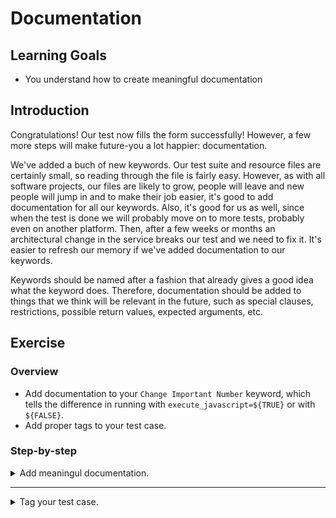 # Documentation

## Learning Goals

- You understand how to create meaningful documentation

## Introduction

Congratulations! Our test now fills the form successfully! However, a few
more steps will make future-you a lot happier: documentation.

We've added a buch of new keywords. Our test suite and resource
files are certainly small, so reading through the file is fairly easy.
However, as with all software projects, our files are likely to grow,
people will leave and new people will jump in and to make their job easier,
it's good to add documentation for all our keywords. Also, it's good
for us as well, since when the test is done we will probably move on
to more tests, probably even on another platform. Then, after a few weeks
or months an architectural change in the service breaks our test and we
need to fix it. It's easier to refresh our memory if we've added
documentation to our keywords.

Keywords should be named after a fashion that already gives a good idea
what the keyword does. Therefore, documentation should be added to things
that we think will be relevant in the future, such as special clauses,
restrictions, possible return values, expected arguments, etc.

## Exercise

### Overview

- Add documentation to your `Change Important Number` keyword, which tells the difference in
running with `execute_javascript=${TRUE}` or with `${FALSE}`.
- Add proper tags to your test case.

### Step-by-step

<details>
  <summary>Add meaningul documentation.</summary>

<br />

Keyword and test case documentation shouldn't be added just state the obvious. However,
in case of special requirements and nontrivial cases, there should be documentated explanation.
The keywords
in this training are pretty concise and self-explanatory, but there's at least one
place we could add documentation:
we could add a note that using `Change Important Number` from the UI is _slow_,
but using the `Execute Javascript` doesn't update the UI, even though it works.

- Add a notion to the documentation of `Change Important Number` that using the
`execute_javascript` causes an issue with the UI, but not using it dramatically
slows down the test.

</details>

---

<details>
  <summary>Tag your test case.</summary>

<br />

One final touch we should add to our test suite is to update the test tags.
If this was a test with a real requirement linked to a requirements management
tool, we should have the ticket id as a tag already. Well, it's not, so we can
ignore that. However, we added a `wip` at the beginning of the training for our
test suite. Now our test is finished, so we can safely take that away.

For the sake of becoming used to tags, let's imagine this test is an actual
requirement. Our test suite tests a business requirement `contacts` and they
will test it with `UI`. Our test case tests a feature `ABC-123`. Also, our
test case is a core part of Bad Flask App's functionality, so it should be a
`smoke` test.

Since all our test cases in this suite will have some categories in common,
let's add that tag to all our test cases. We can do that by adding `Force Tags`
to our `Settings` table. `ABC-123` and `smoke` are specific to our test case
in particular, so we'll add those separately to our test case.

- Remove the `wip` tag from your test suite.
- Add `contacts` and `UI` as `Force Tags` to your `Settings` table.
- Add `ABC-123` and `smoke` as tags to your test case.

</details>
